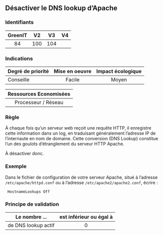 ## Désactiver le DNS lookup d’Apache

### Identifiants

| GreenIT |  V2  |  V3  |  V4  |
|:-------:|:----:|:----:|:----:|
|  84    | 100  | 104  |      |

### Indications

| Degré de priorité |      Mise en oeuvre       |  Impact écologique    | 
|-------------------|:-------------------------:|:---------------------:|
| Conseille         |  Facile                   |    Moyen              | 


|Ressources Economisées                                      |
|:----------------------------------------------------------:|
|  Processeur / Réseau  |

### Règle

À chaque fois qu’un serveur web reçoit une requête HTTP, il enregistre cette information dans un log, en traduisant généralement l’adresse IP de l’internaute en nom de domaine. Cette conversion (DNS Lookup) constitue l’un des goulots d’étranglement du serveur HTTP Apache.

À désactiver donc.

### Exemple

Dans le fichier de configuration de votre serveur Apache, situé à l’adresse `/etc/apache/httpd.conf` ou à l’adresse `/etc/apache2/apache2.conf`, écrire :
```apacheconf
 HostnameLookups Off
```

### Principe de validation

| Le nombre ...     | est inférieur ou égal à   |  
|-------------------|:-------------------------:|
| de DNS lookup actif  |  0 |
